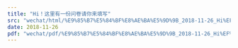 ```yaml
---
title: "Hi！这里有一份问卷请你来填写"
src: "wechat/html/%E9%85%B7%E5%84%BF%E8%AE%BA%E5%9D%9B_2018-11-26_Hi%EF%BC%81%E8%BF%99%E9%87%8C%E6%9C%89%E4%B8%80%E4%BB%BD%E9%97%AE%E5%8D%B7%E8%AF%B7%E4%BD%A0%E6%9D%A5%E5%A1%AB%E5%86%99.html"
date: 2018-11-26
pdf: "wechat/pdf/%E9%85%B7%E5%84%BF%E8%AE%BA%E5%9D%9B_2018-11-26_Hi%EF%BC%81%E8%BF%99%E9%87%8C%E6%9C%89%E4%B8%80%E4%BB%BD%E9%97%AE%E5%8D%B7%E8%AF%B7%E4%BD%A0%E6%9D%A5%E5%A1%AB%E5%86%99.pdf"
---
```

